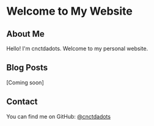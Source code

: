 # Welcome to My Website

## About Me
Hello! I'm cnctdadots. Welcome to my personal website.

## Blog Posts
[Coming soon]

## Contact
You can find me on GitHub: [@cnctdadots](https://github.com/cnctdadots)
